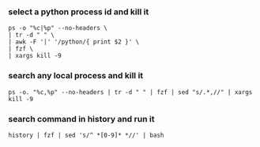 ### select a python process id and kill it
```
ps -o "%c|%p" --no-headers \
| tr -d " " \
| awk -F '|' '/python/{ print $2 }' \
| fzf \
| xargs kill -9
```

### search any local process and kill it
```
ps -o. "%c,%p" --no-headers | tr -d " " | fzf | sed "s/.*,//" | xargs kill -9
```

### search command in history and run it
```
history | fzf | sed 's/^ *[0-9]* *//' | bash
```
